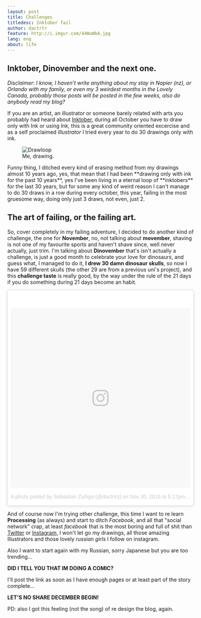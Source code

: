 ```yaml
---
layout: post
title: Challenges
titledesc: Inktober fail
author: dactrtr
feature: http://i.imgur.com/44WuWbA.jpg
lang: eng
about: life
---
```


## Inktober, Dinovember and the next one.

_Disclaimer: I know, I haven't write anything about my stay in Napier (nz), or Orlando with my family, or even my 3 weirdest months in the Lovely Canada, probably those posts will be posted in the few weeks, also do anybody read my blog?_

If you are an artist, an illustrator or someone barely related with arts you probably had heard about [Inktober](http://mrjakeparker.com/inktober), during all October you have to draw only with Ink or using Ink, this is a great community oriented excercise and as a self proclaimed _Illustrator_ I tried every year to do 30 drawings only with ink.

<figure class="figimg">
   <img src="http://i.imgur.com/pxQfB8P.gif" alt="Drawloop">
<figcaption>
Me, drawing. 
</figcaption>
</figure>
Funny thing, I ditched every kind of erasing method from my drawings almost 10 years ago, yes, that mean that I had been **drawing only with ink for the past 10 years**, yes I've been living in a eternal loop of **inktobers** for the last 30 years, but for some any kind of weird reason I can't manage to do 30 draws in a row during every october, this year, failing in the most gruesome way, doing only just 3 draws, not even, just 2.

## The art of failing, or the failing art.

So, cover completely in my failing adventure, I decided to do another kind of challenge, the one for **November**, no, not talking about **movember**, shaving is not one of my favourite sports and haven't shave since, well never actually, just trim. I'm talking about **Dinovember** that's isn't actually a challenge, is just a good month to celebrate your love for dinosaurs, and guess what, I managed to do it, **I drew 30 damn dinosaur skulls**, so now I have 59 different skulls (the other 29 are from a previous uni's project), and this **challenge taste** is really good, by the way under the rule of the 21 days if you do something during 21 days become an habit.

<blockquote class="instagram-media" data-instgrm-version="7" style=" background:#FFF; border:0; border-radius:3px; box-shadow:0 0 1px 0 rgba(0,0,0,0.5),0 1px 10px 0 rgba(0,0,0,0.15); margin: 1px; max-width:658px; padding:0; width:99.375%; width:-webkit-calc(100% - 2px); width:calc(100% - 2px);"><div style="padding:8px;"> <div style=" background:#F8F8F8; line-height:0; margin-top:40px; padding:50.0% 0; text-align:center; width:100%;"> <div style=" background:url(data:image/png;base64,iVBORw0KGgoAAAANSUhEUgAAACwAAAAsCAMAAAApWqozAAAABGdBTUEAALGPC/xhBQAAAAFzUkdCAK7OHOkAAAAMUExURczMzPf399fX1+bm5mzY9AMAAADiSURBVDjLvZXbEsMgCES5/P8/t9FuRVCRmU73JWlzosgSIIZURCjo/ad+EQJJB4Hv8BFt+IDpQoCx1wjOSBFhh2XssxEIYn3ulI/6MNReE07UIWJEv8UEOWDS88LY97kqyTliJKKtuYBbruAyVh5wOHiXmpi5we58Ek028czwyuQdLKPG1Bkb4NnM+VeAnfHqn1k4+GPT6uGQcvu2h2OVuIf/gWUFyy8OWEpdyZSa3aVCqpVoVvzZZ2VTnn2wU8qzVjDDetO90GSy9mVLqtgYSy231MxrY6I2gGqjrTY0L8fxCxfCBbhWrsYYAAAAAElFTkSuQmCC); display:block; height:44px; margin:0 auto -44px; position:relative; top:-22px; width:44px;"></div></div><p style=" color:#c9c8cd; font-family:Arial,sans-serif; font-size:14px; line-height:17px; margin-bottom:0; margin-top:8px; overflow:hidden; padding:8px 0 7px; text-align:center; text-overflow:ellipsis; white-space:nowrap;"><a href="https://www.instagram.com/p/BNdK1jUD6zh/" style=" color:#c9c8cd; font-family:Arial,sans-serif; font-size:14px; font-style:normal; font-weight:normal; line-height:17px; text-decoration:none;" target="_blank">A photo posted by Sebastian Zuñiga (@dactrtrs)</a> on <time style=" font-family:Arial,sans-serif; font-size:14px; line-height:17px;" datetime="2016-12-01T01:17:02+00:00">Nov 30, 2016 at 5:17pm PST</time></p></div></blockquote>
<script async defer src="//platform.instagram.com/en_US/embeds.js"></script>

And of course now I'm trying other challenge, this time I want to re learn **Processing** (as always) and start to ditch _Facebook_, and all that "social network" crap, at least _facebook_ that is the most boring and full of shit than [Twitter](http://www.twitter.com/dactrtr) or [Instagram](http://www.instagram.com/dactrtrs), I won't let go my drawings, all those amazing Illustrators and those lovely _russian girls_ I follow on instagram.

Also I want to start again with my Russian, sorry Japanese but you are too trending...

**DID I TELL YOU THAT IM DOING A COMIC?**

I'll post the link as soon as I have enough pages or at least part of the story complete...

**LET'S NO SHARE DECEMBER BEGIN!**

PD: also I got this feeling (not the song) of re design the blog, again.
